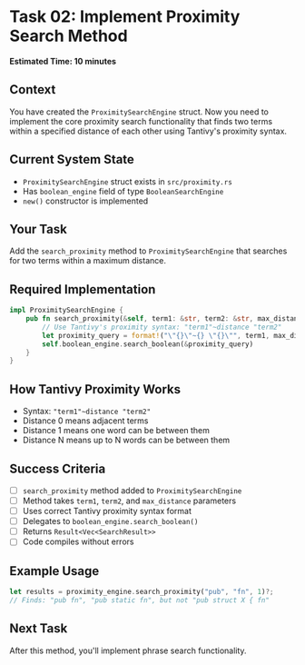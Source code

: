 # Task 02: Implement Proximity Search Method

**Estimated Time: 10 minutes**

## Context
You have created the `ProximitySearchEngine` struct. Now you need to implement the core proximity search functionality that finds two terms within a specified distance of each other using Tantivy's proximity syntax.

## Current System State
- `ProximitySearchEngine` struct exists in `src/proximity.rs`
- Has `boolean_engine` field of type `BooleanSearchEngine`
- `new()` constructor is implemented

## Your Task
Add the `search_proximity` method to `ProximitySearchEngine` that searches for two terms within a maximum distance.

## Required Implementation

```rust
impl ProximitySearchEngine {
    pub fn search_proximity(&self, term1: &str, term2: &str, max_distance: u32) -> Result<Vec<SearchResult>> {
        // Use Tantivy's proximity syntax: "term1"~distance "term2"
        let proximity_query = format!("\"{}\"~{} \"{}\"", term1, max_distance, term2);
        self.boolean_engine.search_boolean(&proximity_query)
    }
}
```

## How Tantivy Proximity Works
- Syntax: `"term1"~distance "term2"` 
- Distance 0 means adjacent terms
- Distance 1 means one word can be between them
- Distance N means up to N words can be between them

## Success Criteria
- [ ] `search_proximity` method added to `ProximitySearchEngine`
- [ ] Method takes `term1`, `term2`, and `max_distance` parameters
- [ ] Uses correct Tantivy proximity syntax format
- [ ] Delegates to `boolean_engine.search_boolean()`
- [ ] Returns `Result<Vec<SearchResult>>`
- [ ] Code compiles without errors

## Example Usage
```rust
let results = proximity_engine.search_proximity("pub", "fn", 1)?;
// Finds: "pub fn", "pub static fn", but not "pub struct X { fn"
```

## Next Task
After this method, you'll implement phrase search functionality.